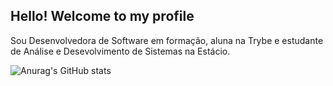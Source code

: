 ## Hello! Welcome to my profile

Sou Desenvolvedora de Software em formação, aluna na Trybe e estudante de Análise e Desevolvimento de Sistemas na Estácio.

![Anurag's GitHub stats](https://github-readme-stats.vercel.app/api?username=anuraghazra&show_icons=true&theme=transparent)
